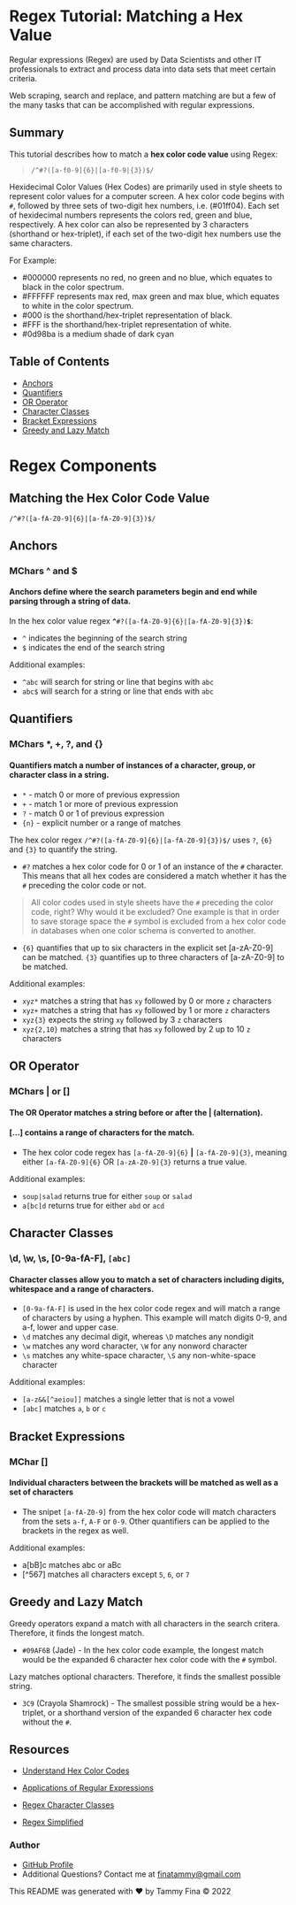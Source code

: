 # <b>Regex Tutorial:  Matching a Hex Value</b>

Regular expressions (Regex) are used by Data Scientists and other IT professionals to extract and process data into data sets that meet certain criteria.

Web scraping, search and replace, and pattern matching are but a few of the many tasks that can be accomplished with regular expressions.

## <b>Summary</b>

This tutorial describes how to match a <b>hex color code value</b> using Regex:

> `/^#?([a-f0-9]{6}|[a-f0-9|{3})$/`

Hexidecimal Color Values (Hex Codes) are primarily used in style sheets to represent color values for a computer screen.  A hex color code begins with `#`, followed by three sets of two-digit hex numbers, i.e. (#01ff04). Each set of hexidecimal numbers represents the colors red, green and blue, respectively.  A hex color can also be represented by 3 characters (shorthand or hex-triplet), if each set of the two-digit hex numbers use the same characters.

For Example:
* #000000 represents no red, no green and no blue, which equates to black in the color spectrum.
* #FFFFFF represents max red, max green and max blue, which equates to white in the color spectrum.
* #000 is the shorthand/hex-triplet representation of black.
* #FFF is the shorthand/hex-triplet representation of white.
* #0d98ba is a medium shade of dark cyan


## Table of Contents

- [Anchors](#anchors)
- [Quantifiers](#quantifiers)
- [OR Operator](#or-operator)
- [Character Classes](#character-classes)
- [Bracket Expressions](#bracket-expressions)
- [Greedy and Lazy Match](#greedy-and-lazy-match)

# Regex Components

## Matching the Hex Color Code Value 
`/^#?([a-fA-Z0-9]{6}|[a-fA-Z0-9]{3})$/`

## Anchors 
### MChars ^ and $

#### Anchors define where the search parameters begin and end while parsing through a string of data.

In the hex color value regex **`^`**`#?([a-fA-Z0-9]{6}|[a-fA-Z0-9]{3})`**`$`**:

- `^` indicates the beginning of the search string
- `$` indicates the end of the search string

Additional examples:
- `^abc` will search for string or line that begins with `abc`
- `abc$` will search for a string or line that ends with `abc`


## Quantifiers
### MChars  *, +, ?, and {}

#### Quantifiers match a number of instances of a character, group, or character class in a string.

- `*` - match 0 or more of previous expression
- `+` - match 1 or more of previous expression
- `?` - match 0 or 1 of previous expression
- `{n}` - explicit number or a range of matches

The hex color regex `/^#?([a-fA-Z0-9]{6}|[a-fA-Z0-9]{3})$/` uses  `?`, `{6}` and `{3}` to quantify the string.

- `#?` matches a hex color code for 0 or 1 of an instance of the `#` character.  This means that all hex codes are considered a match whether it has the `#` preceding the color code or not.

>All color codes used in style sheets have the `#` preceding the color code, right?  Why would it be excluded?
>One example is that in order to save storage space the `#` symbol is excluded from a hex color code in databases when one color schema is converted to another.

- `{6}` quantifies that up to six characters in the explicit set [a-zA-Z0-9] can be matched.  `{3}` quantifies up to three characters of [a-zA-Z0-9] to be matched.

Additional examples:
- `xyz*` matches a string that has `xy` followed by 0 or more `z` characters
- `xyz+` matches a string that has `xy` followed by 1 or more `z` characters
- `xyz{3}` expects the string  `xy` followed by 3 `z` characters
- `xyz{2,10}` matches a string that has `xy` followed by 2 up to 10 `z` characters


## OR Operator
### MChars | or []

#### The OR Operator matches a string before or after the | (alternation).  
#### [...] contains a range of characters for the match.

- The hex color code regex has `[a-fA-Z0-9]{6}` **|** `[a-fA-Z0-9]{3}`, meaning either `[a-fA-Z0-9]{6}` OR `[a-zA-Z0-9]{3}` returns a true value.

Additional examples:
- `soup|salad` returns true for either `soup` or `salad`
- `a[bc]d` returns true for either `abd` or `acd`


## Character Classes
### \d, \w, \s, [0-9a-fA-F], `[abc]` 

#### Character classes allow you to match a set of characters including digits, whitespace and a range of characters.

- `[0-9a-fA-F]` is used in the hex color code regex and will match a range of characters by using a hyphen.  This example will match digits 0-9, and a-f, lower and upper case.
- `\d` matches any decimal digit, whereas `\D` matches any nondigit
- `\w` matches any word character, `\W` for any nonword character
- `\s` matches any white-space character, `\S` any non-white-space character

Additional examples:
- `[a-z&&[^aeiou]]` matches a single letter that is not a vowel
- `[abc]` matches `a`, `b` or `c`


## Bracket Expressions
### MChar []

#### Individual characters between the brackets will be matched as well as a set of characters

- The snipet `[a-fA-Z0-9]` from the hex color code will match characters from the sets `a-f`, `A-F` or `0-9`.  Other quantifiers can be applied to the brackets in the regex as well.

Additional examples:
- a[bB]c matches abc or aBc
- [^567] matches all characters except `5`, `6`, or `7`


## Greedy and Lazy Match

 Greedy operators expand a match with all characters in the search critera.  Therefore, it finds the longest match. 

 - `#09AF6B` (Jade) -  In the hex color code example, the longest match would be the expanded 6 character hex color code with the `#` symbol.

 Lazy matches optional characters.  Therefore, it finds the smallest possible string.

 - `3C9` (Crayola Shamrock) - The smallest possible string would be a hex-triplet, or a shorthand version of the expanded 6 character hex code without the `#`.


## Resources

* [Understand Hex Color Codes](https://www.codeconquest.com/hex-color-codes/)

* [Applications of Regular Expressions](https://www.analyticsvidhya.com/blog/2020/01/4-applications-of-regular-expressions-that-every-data-scientist-should-know-with-python-code/)

* [Regex Character Classes](https://www.regular-expressions.info/refcharclass.html)

* [Regex Simplified](https://ionlake.zendesk.com/hc/en-us/articles/360031442771-Regex-Simplified-by-Jonny-Fox)


### Author
  
- [GitHub Profile](https://github.com/trfina)
- Additional Questions?  Contact me at finatammy@gmail.com

This README was generated with ❤️ by Tammy Fina © 2022
